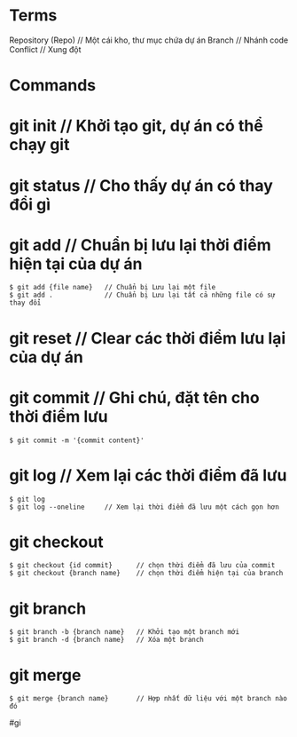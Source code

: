 # Terms
Repository (Repo)   // Một cái kho, thư mục chứa dự án
Branch              // Nhánh code
Conflict            // Xung đột

# Commands
# git init              // Khởi tạo git, dự án có thể chạy git
# git status            // Cho thấy dự án có thay đổi gì
# git add               // Chuẩn bị lưu lại thời điểm hiện tại của dự án
    $ git add {file name}   // Chuẩn bị Lưu lại một file
    $ git add .             // Chuẩn bị Lưu lại tất cả những file có sự thay đổi
# git reset             // Clear các thời điểm lưu lại của dự án
# git commit            // Ghi chú, đặt tên cho thời điểm lưu
    $ git commit -m '{commit content}'
# git log               // Xem lại các thời điểm đã lưu
    $ git log
    $ git log --oneline     // Xem lại thời điểm đã lưu một cách gọn hơn
# git checkout          
    $ git checkout {id commit}      // chọn thời điểm đã lưu của commit
    $ git checkout {branch name}    // chọn thời điểm hiện tại của branch  
# git branch
    $ git branch -b {branch name}   // Khởi tạo một branch mới
    $ git branch -d {branch name}   // Xóa một branch 
# git merge 
    $ git merge {branch name}       // Hợp nhất dữ liệu với một branch nào đó
#gi